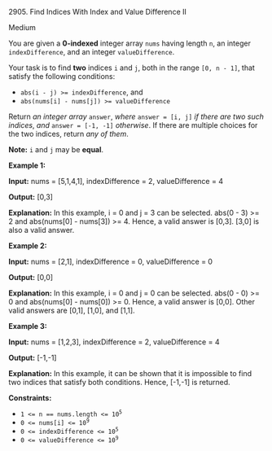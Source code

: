 2905\. Find Indices With Index and Value Difference II

Medium

You are given a **0-indexed** integer array `nums` having length `n`, an integer `indexDifference`, and an integer `valueDifference`.

Your task is to find **two** indices `i` and `j`, both in the range `[0, n - 1]`, that satisfy the following conditions:

*   `abs(i - j) >= indexDifference`, and
*   `abs(nums[i] - nums[j]) >= valueDifference`

Return _an integer array_ `answer`, _where_ `answer = [i, j]` _if there are two such indices_, _and_ `answer = [-1, -1]` _otherwise_. If there are multiple choices for the two indices, return _any of them_.

**Note:** `i` and `j` may be **equal**.

**Example 1:**

**Input:** nums = [5,1,4,1], indexDifference = 2, valueDifference = 4

**Output:** [0,3]

**Explanation:** In this example, i = 0 and j = 3 can be selected. abs(0 - 3) >= 2 and abs(nums[0] - nums[3]) >= 4. Hence, a valid answer is [0,3]. [3,0] is also a valid answer.

**Example 2:**

**Input:** nums = [2,1], indexDifference = 0, valueDifference = 0

**Output:** [0,0]

**Explanation:** In this example, i = 0 and j = 0 can be selected. abs(0 - 0) >= 0 and abs(nums[0] - nums[0]) >= 0. Hence, a valid answer is [0,0]. Other valid answers are [0,1], [1,0], and [1,1].

**Example 3:**

**Input:** nums = [1,2,3], indexDifference = 2, valueDifference = 4

**Output:** [-1,-1]

**Explanation:** In this example, it can be shown that it is impossible to find two indices that satisfy both conditions. Hence, [-1,-1] is returned.

**Constraints:**

*   <code>1 <= n == nums.length <= 10<sup>5</sup></code>
*   <code>0 <= nums[i] <= 10<sup>9</sup></code>
*   <code>0 <= indexDifference <= 10<sup>5</sup></code>
*   <code>0 <= valueDifference <= 10<sup>9</sup></code>
